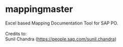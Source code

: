# mappingmaster
Excel based Mapping Documentation Tool for SAP PO.<br><br>
Credits to:<br>
Sunil Chandra (https://people.sap.com/sunil.chandra)
